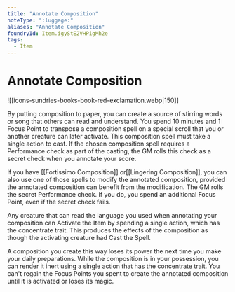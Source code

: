 ```yaml
---
title: "Annotate Composition"
noteType: ":luggage:"
aliases: "Annotate Composition"
foundryId: Item.igyStE2VHPigMh2e
tags:
  - Item
---
```


# Annotate Composition
![[icons-sundries-books-book-red-exclamation.webp|150]]

By putting composition to paper, you can create a source of stirring words or song that others can read and understand. You spend 10 minutes and 1 Focus Point to transpose a composition spell on a special scroll that you or another creature can later activate. This composition spell must take a single action to cast. If the chosen composition spell requires a Performance check as part of the casting, the GM rolls this check as a secret check when you annotate your score.

If you have [[Fortissimo Composition]] or[[Lingering Composition]], you can also use one of those spells to modify the annotated composition, provided the annotated composition can benefit from the modification. The GM rolls the secret Performance check. If you do, you spend an additional Focus Point, even if the secret check fails.

Any creature that can read the language you used when annotating your composition can Activate the Item by spending a single action, which has the concentrate trait. This produces the effects of the composition as though the activating creature had Cast the Spell.

A composition you create this way loses its power the next time you make your daily preparations. While the composition is in your possession, you can render it inert using a single action that has the concentrate trait. You can't regain the Focus Points you spent to create the annotated composition until it is activated or loses its magic.
